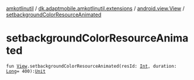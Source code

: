 [amkotlinutil](../../index.md) / [dk.adaptmobile.amkotlinutil.extensions](../index.md) / [android.view.View](index.md) / [setbackgroundColorResourceAnimated](setbackground-color-resource-animated.md)

# setbackgroundColorResourceAnimated

`fun `[`View`](https://developer.android.com/reference/android/view/View.html)`.setbackgroundColorResourceAnimated(resId: `[`Int`](https://kotlinlang.org/api/latest/jvm/stdlib/kotlin/-int/index.html)`, duration: `[`Long`](https://kotlinlang.org/api/latest/jvm/stdlib/kotlin/-long/index.html)` = 400): `[`Unit`](https://kotlinlang.org/api/latest/jvm/stdlib/kotlin/-unit/index.html)